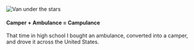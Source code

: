 
![Van under the stars](/assets/images/starvan.jpg)

#### Camper + Ambulance = Campulance

That time in high school I bought an ambulance, converted into a camper, and drove it across the United States.